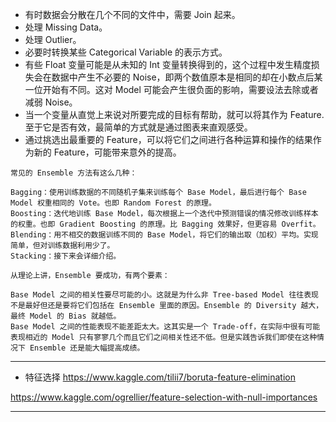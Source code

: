- 有时数据会分散在几个不同的文件中，需要 Join 起来。
- 处理 Missing Data。
- 处理 Outlier。
- 必要时转换某些 Categorical Variable 的表示方式。
- 有些 Float 变量可能是从未知的 Int 变量转换得到的，这个过程中发生精度损失会在数据中产生不必要的 Noise，即两个数值原本是相同的却在小数点后某一位开始有不同。这对 Model 可能会产生很负面的影响，需要设法去除或者减弱 Noise。
- 当一个变量从直觉上来说对所要完成的目标有帮助，就可以将其作为 Feature.至于它是否有效，最简单的方式就是通过图表来直观感受。
- 通过挑选出最重要的 Feature，可以将它们之间进行各种运算和操作的结果作为新的 Feature，可能带来意外的提高。


```
常见的 Ensemble 方法有这么几种：

Bagging：使用训练数据的不同随机子集来训练每个 Base Model，最后进行每个 Base Model 权重相同的 Vote。也即 Random Forest 的原理。
Boosting：迭代地训练 Base Model，每次根据上一个迭代中预测错误的情况修改训练样本的权重。也即 Gradient Boosting 的原理。比 Bagging 效果好，但更容易 Overfit。
Blending：用不相交的数据训练不同的 Base Model，将它们的输出取（加权）平均。实现简单，但对训练数据利用少了。
Stacking：接下来会详细介绍。

从理论上讲，Ensemble 要成功，有两个要素：

Base Model 之间的相关性要尽可能的小。这就是为什么非 Tree-based Model 往往表现不是最好但还是要将它们包括在 Ensemble 里面的原因。Ensemble 的 Diversity 越大，最终 Model 的 Bias 就越低。
Base Model 之间的性能表现不能差距太大。这其实是一个 Trade-off，在实际中很有可能表现相近的 Model 只有寥寥几个而且它们之间相关性还不低。但是实践告诉我们即使在这种情况下 Ensemble 还是能大幅提高成绩。
```


---
- 特征选择
https://www.kaggle.com/tilii7/boruta-feature-elimination

https://www.kaggle.com/ogrellier/feature-selection-with-null-importances



---